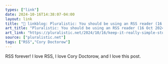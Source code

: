 ```yaml
---
types: ["link"]
date: 2024-10-16T14:38:07-04:00
layout: link
title: "🔗 linkblog: Pluralistic: You should be using an RSS reader (16 Oct 2024) – Pluralistic: Daily links from Cory Doctorow'"
art_title: "Pluralistic: You should be using an RSS reader (16 Oct 2024) – Pluralistic: Daily links from Cory Doctorow"
art_link: "https://pluralistic.net/2024/10/16/keep-it-really-simple-stupid/"
source: ["pluralistic.net"]
tags: ["RSS","Cory Doctorow"]
---
```

RSS forever! I love RSS, I love Cory Doctorow, and I love this post.
